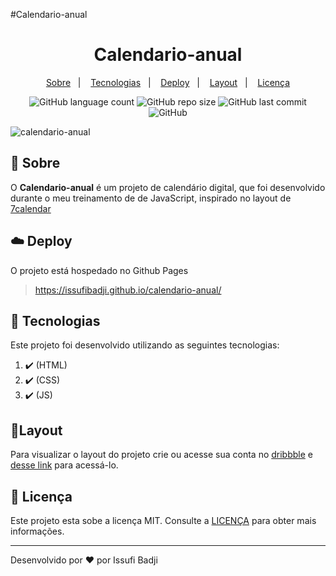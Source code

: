 #Calendario-anual

<h1 align="center" color=" ">
   Calendario-anual
</h1>

<p align="center">
    <a href="#book-sobre">Sobre</a>&nbsp;&nbsp;&nbsp;|&nbsp;&nbsp;&nbsp;
    <a href="#rocket-tecnologias">Tecnologias</a>&nbsp;&nbsp;&nbsp;|&nbsp;&nbsp;&nbsp;
    <a href="#cloud-deploy">Deploy</a>&nbsp;&nbsp;&nbsp;|&nbsp;&nbsp;&nbsp;
    <a href="#layout">Layout</a>&nbsp;&nbsp;&nbsp;|&nbsp;&nbsp;&nbsp;
    <a href="#memo-licença">Licença</a>
</p>

<p align="center">
   
   <img alt="GitHub language count" src="https://img.shields.io/github/languages/count/issufibadji/calendario-anual?style=flat-square">

   <img alt="GitHub repo size" src="https://img.shields.io/github/repo-size/issufibadji/calendario-anual?style=flat-square">

   <img alt="GitHub last commit" src="https://img.shields.io/github/last-commit/issufibadji/calendario-anual?style=flat-square">

   <img alt="GitHub" src="https://img.shields.io/github/license/issufibadji/calendario-anual?style=flat-square">
</p>

![calendario-anual](https://github.com/issufibadji/timedigital/blob/master/calendario-anual.png)

## :book: Sobre
O **Calendario-anual**
 é um projeto de calendário digital, que foi desenvolvido durante o meu treinamento de de JavaScript, inspirado no layout de [7calendar](https://7calendar.com/pt/)

## :cloud: Deploy
O projeto está hospedado no Github Pages
>https://issufibadji.github.io/calendario-anual/

## :rocket: Tecnologias
Este projeto foi desenvolvido utilizando as seguintes tecnologias:
<!-- ❌✔️ -->
1. ✔️ (HTML)
2. ✔️ (CSS)
3. ✔️ (JS)


## 🔖Layout
Para visualizar o layout do projeto crie ou acesse sua conta no [dribbble](dribbble.com) e [desse link](https://dribbble.com/shots/5958443-Alarm-clock) para acessá-lo.

## :memo: Licença
Este projeto esta sobe a licença MIT. Consulte a [LICENÇA](https://github.com/issufibadji/calendario-anual/blob/master/LINCENSE) para obter mais informações.

---

Desenvolvido por :heart: por Issufi Badji









